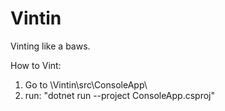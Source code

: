 # Vintin
Vinting like a baws.

How to Vint:
1. Go to \Vintin\src\ConsoleApp\
2. run: "dotnet run --project ConsoleApp.csproj"
